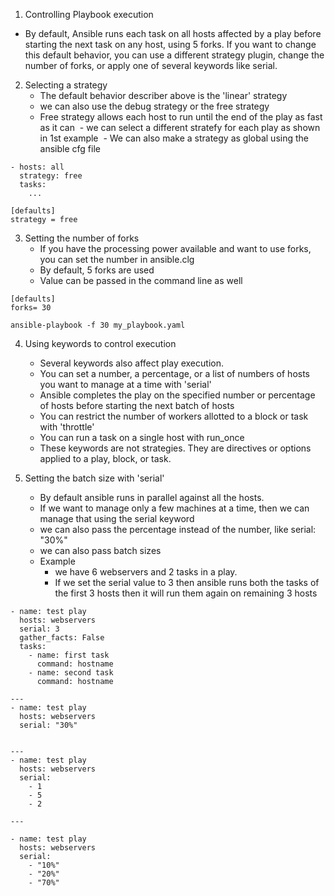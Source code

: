 1. Controlling Playbook execution
  - By default, Ansible runs each task on all hosts affected by a play before starting the next task on any host, using 5 forks. If you want to change this default behavior, you can use a different strategy plugin, change the number of forks, or apply one of several keywords like serial.

2. Selecting a strategy  
   - The default behavior describer above is the 'linear' strategy  
   - we can also use the debug strategy or the free strategy 
   - Free strategy allows each host to run until the end of the play as fast as it can  - we can select a different stratefy for each play as shown in 1st example  - We can also make a strategy as global using the ansible cfg file

```
- hosts: all
  strategy: free
  tasks:
    ...
```

```
[defaults]
strategy = free
```

3. Setting the number of forks
   - If you have the processing power available and want to use forks, you can set the number in ansible.clg
   - By default, 5 forks are used
   - Value can be passed in the command line as well

```
[defaults]
forks= 30
```

```
ansible-playbook -f 30 my_playbook.yaml
```

4. Using keywords to control execution
   - Several keywords also affect play execution.
   - You can set a number, a percentage, or a list of numbers of hosts you want to manage at a time with 'serial'
   - Ansible completes the play on the specified number or percentage of hosts before starting the next batch of hosts
   - You can restrict the number of workers allotted to a block or task with 'throttle'
   - You can run a task on a single host with run_once
   - These keywords are not strategies. They are directives or options applied to a play, block, or task.

5. Setting the batch size with 'serial'
   - By default ansible runs in parallel against all the hosts.
   - If we want to manage only a few machines at a time, then we can manage that using the serial keyword
   - we can also pass the percentage instead of the number, like serial: "30%"
   - we can also pass batch sizes
   - Example       
        - we have 6 webservers and 2 tasks in a play.
        - If we set the serial value to 3 then ansible runs both the tasks of the first 3 hosts then it will run them again on remaining 3 hosts

```
- name: test play  
  hosts: webservers  
  serial: 3  
  gather_facts: False  
  tasks:    
    - name: first task      
      command: hostname    
    - name: second task      
      command: hostname
```

```
---
- name: test play  
  hosts: webservers  
  serial: "30%"
  
```

```
---
- name: test play
  hosts: webservers
  serial:
    - 1
    - 5
    - 2
```

```
---

- name: test play
  hosts: webservers
  serial:
    - "10%"
    - "20%"
    - "70%"

```
